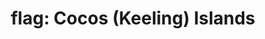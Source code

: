 ---
layout: flags
title: "flag: Cocos (Keeling) Islands"
emoji: flag_cocos_keeling_islands
permalink: 🇨🇨.html
image: assets/img/3moji/flag_cocos_keeling_islands.png
---